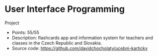 # User Interface Programming

Project
- Points: 55/55
- Description: flashcards app and information system for teachers and classes in the Czech Republic and Slovakia.
- Source code: https://github.com/davidchocholaty/ucebni-karticky
